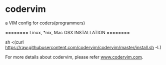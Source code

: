 codervim
========

a VIM config for coders(programmers)


======== Linux, *nix, Mac OSX INSTALLATION ========

sh <(curl https://raw.githubusercontent.com/codervim/codervim/master/install.sh  -L)







For more details about codervim, please refer www.codervim.com.





